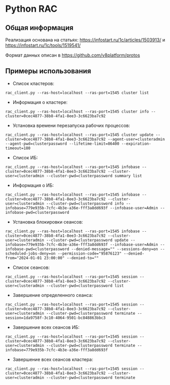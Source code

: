 # Python RAC



## Общая информация

Реализация основана на статьях: https://infostart.ru/1c/articles/1503913/ и https://infostart.ru/1c/tools/1519541/

Формат данных описан в https://github.com/v8platform/protos

## Примеры использования

* Список кластеров:

``rac_client.py --ras-host=localhost --ras-port=1545 cluster list``

* Информация о кластере:

``rac_client.py --ras-host=localhost --ras-port=1545 cluster info --cluster=0cec4877-38b8-4fa1-8ee3-3c6623ba7c92``

* Установка времени перезапуска рабочих процессов:

``rac_client.py --ras-host=localhost --ras-port=1545 cluster update --cluster=0cec4877-38b8-4fa1-8ee3-3c6623ba7c92 --agent-user=clusteradmin --agent-pwd=clusterpassword --lifetime-limit=86400 --expiration-timeout=180``

* Список ИБ:

``rac_client.py --ras-host=localhost --ras-port=1545 infobase --cluster=0cec4877-38b8-4fa1-8ee3-3c6623ba7c92 --cluster-user=clusteradmin --cluster-pwd=clusterpassword summary list``

* Информация о ИБ:

``rac_client.py --ras-host=localhost --ras-port=1545 infobase --cluster=0cec4877-38b8-4fa1-8ee3-3c6623ba7c92 --cluster-user=clusteradmin --cluster-pwd=clusterpassword info --infobase=779e935b-7cfc-4b3e-a36e-fff3a8dd693f --infobase-user=Admin --infobase-pwd=clusterpassword``

* Установка блокировки сеансов:

``rac_client.py --ras-host=localhost --ras-port=1545 infobase --cluster=0cec4877-38b8-4fa1-8ee3-3c6623ba7c92 --cluster-user=clusteradmin --cluster-pwd=clusterpassword update --infobase=779e935b-7cfc-4b3e-a36e-fff3a8dd693f --infobase-user=Admin --infobase-pwd=clusterpassword --denied-message="" --sessions-deny=on --scheduled-jobs-deny=on --permission-code="95876123" --denied-from="2024-01-01 23:00:00" --denied-to=""``

* Список сеансов:

``rac_client.py --ras-host=localhost --ras-port=1545 session --cluster=0cec4877-38b8-4fa1-8ee3-3c6623ba7c92 --cluster-user=clusteradmin --cluster-pwd=clusterpassword list``

* Завершение определенного сеанса:

``rac_client.py --ras-host=localhost --ras-port=1545 session --cluster=0cec4877-38b8-4fa1-8ee3-3c6623ba7c92 --cluster-user=clusteradmin --cluster-pwd=clusterpassword terminate --session=1da9758f-3c10-4064-9501-bc848863bbc3``

* Завершение всех сеансов ИБ:

``rac_client.py --ras-host=localhost --ras-port=1545 session --cluster=0cec4877-38b8-4fa1-8ee3-3c6623ba7c92 --cluster-user=clusteradmin --cluster-pwd=clusterpassword terminate --infobase=779e935b-7cfc-4b3e-a36e-fff3a8dd693f``

* Завершение всех сеансов кластера:

``rac_client.py --ras-host=localhost --ras-port=1545 session --cluster=0cec4877-38b8-4fa1-8ee3-3c6623ba7c92 --cluster-user=clusteradmin --cluster-pwd=clusterpassword terminate``

